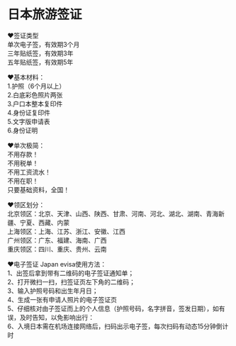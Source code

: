 # 日本旅游签证  
❤️签证类型  
单次电子签，有效期3个月  
三年贴纸签，有效期3年  
五年贴纸签，有效期5年  

❤️基本材料：  
1.护照（6个月以上）  
2.白底彩色照片两张  
3.户口本整本复印件  
4.身份证复印件  
5.文字版申请表  
6.身份证明  

❤️单次极简：  
不用存款！  
不用税单！  
不用工资流水！  
不用在职！  
只要基础资料，全国！  

❤️领区划分：  
北京领区：北京、天津、山西、陕西、甘肃、河南、河北、湖北、湖南、青海新疆、宁夏、西藏、内蒙  
上海领区：上海、江苏、浙江、安徽、江西  
广州领区：广东、福建、海南、广西  
重庆领区：四川、重庆、贵州、云南  

❤️电子签证 Japan evisa使用方法：  
1、出签后拿到带有二维码的电子签证通知单；  
2、打开微扫一扫，扫签证页左下角的二维码；  
3、输入护照号码和出生年月日；  
4、生成一张有申请人照片的电子签证页  
5、仔细核对由子签证而上的个人信息（护照号码，名字拼音，签发日期），如有误，及时告知，以免影响出行：  
6、入境日本需在机场连接网络后，扫码出示电子签，每次扫码有动态15分钟倒计时  